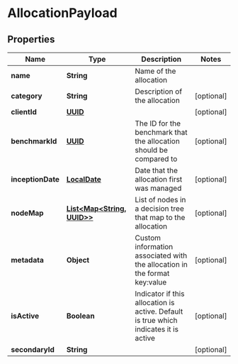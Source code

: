 
# AllocationPayload

## Properties
Name | Type | Description | Notes
------------ | ------------- | ------------- | -------------
**name** | **String** | Name of the allocation | 
**category** | **String** | Description of the allocation |  [optional]
**clientId** | [**UUID**](UUID.md) |  |  [optional]
**benchmarkId** | [**UUID**](UUID.md) | The ID for the benchmark that the allocation should be compared to |  [optional]
**inceptionDate** | [**LocalDate**](LocalDate.md) | Date that the allocation first was managed |  [optional]
**nodeMap** | [**List&lt;Map&lt;String, UUID&gt;&gt;**](Map.md) | List of nodes in a decision tree that map to the allocation |  [optional]
**metadata** | **Object** | Custom information associated with the allocation in the format key:value |  [optional]
**isActive** | **Boolean** | Indicator if this allocation is active. Default is true which indicates it is active |  [optional]
**secondaryId** | **String** |  |  [optional]



